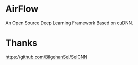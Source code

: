 # AirFlow
An Open Source Deep Learning Framework Based on cuDNN.
# Thanks
https://github.com/BilgehanSel/SelCNN
